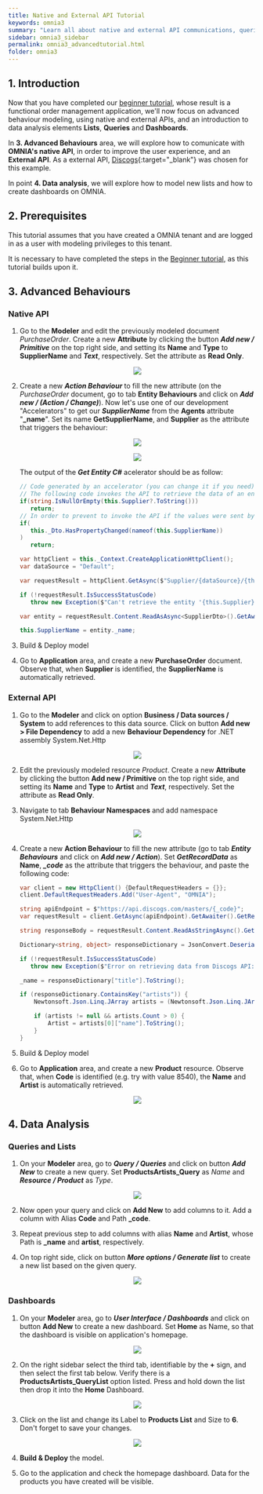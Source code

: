 ```yaml
---
title: Native and External API Tutorial
keywords: omnia3
summary: "Learn all about native and external API communications, queries, lists and dashboards"
sidebar: omnia3_sidebar
permalink: omnia3_advancedtutorial.html
folder: omnia3
---
```


## 1. Introduction

Now that you have completed our [beginner tutorial](omnia3_beginnertutorial.html), whose result is a functional order management application, we'll now focus on advanced behaviour modeling, using native and external APIs, and an introduction to data analysis elements **Lists**, **Queries** and **Dashboards**.

In **3. Advanced Behaviours** area, we will explore how to comunicate with **OMNIA's native API**, in order to improve the user experience, and an **External API**. As a external API, [Discogs](https://www.discogs.com/developers/){:target="\_blank"} was chosen for this example.

In point **4. Data analysis**, we will explore how to model new lists and how to create dashboards on OMNIA.

## 2. Prerequisites

This tutorial assumes that you have created a OMNIA tenant and are logged in as a user with modeling privileges to this tenant.

It is necessary to have completed the steps in the [Beginner tutorial](omnia3_beginnertutorial.html), as this tutorial builds upon it.

## 3. Advanced Behaviours

### Native API

1.  Go to the **Modeler** and edit the previously modeled document _PurchaseOrder_. Create a new **Attribute** by clicking the button **_Add new / Primitive_** on the top right side, and setting its **Name** and **Type** to **SupplierName** and **_Text_**, respectively. Set the attribute as **Read Only**.

     <p align="center">
        <img src="/images/tutorials/advanced/native-api-add-attribute.jpg">
    </p>

2. Create a new **_Action Behaviour_** to fill the new attribute (on the _PurchaseOrder_ document, go to tab **Entity Behaviours** and click on **_Add new / (Action / Change)_**). Now let's use one of our development "Accelerators" to get our **_SupplierName_** from the **Agents** attribute "**\_name**". Set its name **GetSupplierName**, and **Supplier** as the attribute that triggers the behaviour:

    <p align="center">
        <img src="/images/tutorials/advanced/accelerators-selection.jpg">
    </p>

    <p align="center">
        <img src="/images/tutorials/advanced/accelerators-getEntity-example.jpg">
    </p>

    The output of the **_Get Entity C#_** acelerator should be as follow:

      ```C#
      // Code generated by an accelerator (you can change it if you need)
      // The following code invokes the API to retrieve the data of an entity and set the values in the current entity
      if(string.IsNullOrEmpty(this.Supplier?.ToString()))
         return;
      // In order to prevent to invoke the API if the values were sent by the user
      if(
         this._Dto.HasPropertyChanged(nameof(this.SupplierName))
      )
         return;

      var httpClient = this._Context.CreateApplicationHttpClient();
      var dataSource = "Default";
      
      var requestResult = httpClient.GetAsync($"Supplier/{dataSource}/{this.Supplier}").GetAwaiter().GetResult();
      
      if (!requestResult.IsSuccessStatusCode)
         throw new Exception($"Can't retrieve the entity '{this.Supplier}'");
      
      var entity = requestResult.Content.ReadAsAsync<SupplierDto>().GetAwaiter().GetResult();
      
      this.SupplierName = entity._name;
      ```

3. Build & Deploy model

4. Go to **Application** area, and create a new **PurchaseOrder** document. Observe that, when **Supplier** is identified, the **SupplierName** is automatically retrieved.

### External API

1. Go to the **Modeler** and click on option **Business / Data sources / System** to add references to this data source. Click on button **Add new > File Dependency** to add a new **Behaviour Dependency** for .NET assembly System.Net.Http

    <p align="center">
        <img src="/images/tutorials/advanced/Modeler-Add-Behaviour-Dependency.jpg">
    </p>

2. Edit the previously modeled resource _Product_. Create a new **Attribute** by clicking the button **Add new / Primitive** on the top right side, and setting its **Name** and **Type** to **Artist** and **_Text_**, respectively. Set the attribute as **Read Only**.

3. Navigate to tab **Behaviour Namespaces** and add namespace System.Net.Http

    <p align="center">
        <img src="/images/tutorials/advanced/Modeler-Add-Behaviour-Namespace.jpg">
    </p>

4. Create a new **Action Behaviour** to fill the new attribute (go to tab **_Entity Behaviours_** and click on **_Add new / Action_**). Set **_GetRecordData_** as **Name**, **_\_code_** as the attribute that triggers the behaviour, and paste the following code:

   ```C#
   var client = new HttpClient() {DefaultRequestHeaders = {}};
   client.DefaultRequestHeaders.Add("User-Agent", "OMNIA");

   string apiEndpoint = $"https://api.discogs.com/masters/{_code}";
   var requestResult = client.GetAsync(apiEndpoint).GetAwaiter().GetResult();

   string responseBody = requestResult.Content.ReadAsStringAsync().GetAwaiter().GetResult();

   Dictionary<string, object> responseDictionary = JsonConvert.DeserializeObject<Dictionary<string, object>>(responseBody);

   if (!requestResult.IsSuccessStatusCode)
      throw new Exception($"Error on retrieving data from Discogs API: {responseDictionary["message"].ToString()} {apiEndpoint}");

   _name = responseDictionary["title"].ToString();

   if (responseDictionary.ContainsKey("artists")) {
       Newtonsoft.Json.Linq.JArray artists = (Newtonsoft.Json.Linq.JArray)responseDictionary["artists"];

       if (artists != null && artists.Count > 0) {
           Artist = artists[0]["name"].ToString();
       }
   }
   ```

5. Build & Deploy model

6. Go to **Application** area, and create a new **Product** resource. Observe that, when **Code** is identified (e.g. try with value 8540), the **Name** and **Artist** is automatically retrieved.

    <p align="center">
        <img src="/images/tutorials/advanced/Application-Create-Product.jpg">
    </p>

## 4. Data Analysis

### Queries and Lists

1. On your **Modeler** area, go to **_Query / Queries_** and click on button **_Add New_** to create a new query. Set **ProductsArtists_Query** as _Name_ and **_Resource / Product_** as _Type_.

    <p align="center">
        <img src="/images/tutorials/advanced/Modeler-Create-Query.jpg">
    </p>

2. Now open your query and click on **Add New** to add columns to it. Add a column with Alias **Code** and Path **\_code**.
3. Repeat previous step to add columns with alias **Name** and **Artist**, whose Path is **\_name** and **artist**, respectively.

4. On top right side, click on button **_More options / Generate list_** to create a new list based on the given query.

    <p align="center">
        <img src="/images/tutorials/advanced/Modeler-Generate-List.jpg">
    </p>

### Dashboards

1. On your **Modeler** area, go to **_User Interface / Dashboards_** and click on button **Add New** to create a new dashboard. Set **Home** as Name, so that the dashboard is visible on application's homepage.

    <p align="center">
        <img src="/images/tutorials/advanced/Modeler-Create-Dashboard.jpg">
    </p>

2. On the right sidebar select the third tab, identifiable by the **+** sign, and then select the first tab below. Verify there is a **ProductsArtists_QueryList** option listed. Press and hold down the list then drop it into the **Home** Dashboard.

    <p align="center">
        <img src="/images/tutorials/advanced/Modeler-Drag-List-Dashboard.jpg">
    </p>

3. Click on the list and change its Label to **Products List** and Size to **6**. Don't forget to save your changes.

    <p align="center">
        <img src="/images/tutorials/advanced/Modeler-Resize-List-Dashboard.jpg">
    </p>

4. **Build & Deploy** the model.

5. Go to the application and check the homepage dashboard. Data for the products you have created will be visible.
